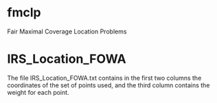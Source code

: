 # fmclp
Fair Maximal Coverage Location Problems

# IRS_Location_FOWA #
The file IRS_Location_FOWA.txt contains in the first two columns the coordinates of the set of points used, and the third column contains the weight for each point. 
